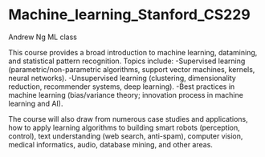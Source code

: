 # Machine_learning_Stanford_CS229
Andrew Ng ML class

This course provides a broad introduction to machine learning, datamining, and statistical pattern recognition. Topics include: 
-Supervised learning (parametric/non-parametric algorithms, support vector machines, kernels, neural networks). 
-Unsupervised learning (clustering, dimensionality reduction, recommender systems, deep learning). 
-Best practices in machine learning (bias/variance theory; innovation process in machine learning and AI). 

The course will also draw from numerous case studies and applications, how to apply learning algorithms to building smart robots (perception, control), text understanding (web search, anti-spam), computer vision, medical informatics, audio, database mining, and other areas.
